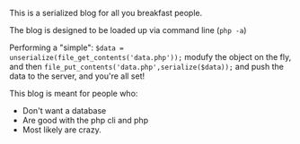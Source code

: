 This is a serialized blog for all you breakfast people.

The blog is designed to be loaded up via command line (`php -a`)

Performing a "simple":
`$data = unserialize(file_get_contents('data.php'));`
modufy the object on the fly, and then
`file_put_contents('data.php',serialize($data));`
and push the data to the server, and you're all set!

This blog is meant for people who:
* Don't want a database
* Are good with the php cli and php
* Most likely are crazy.
